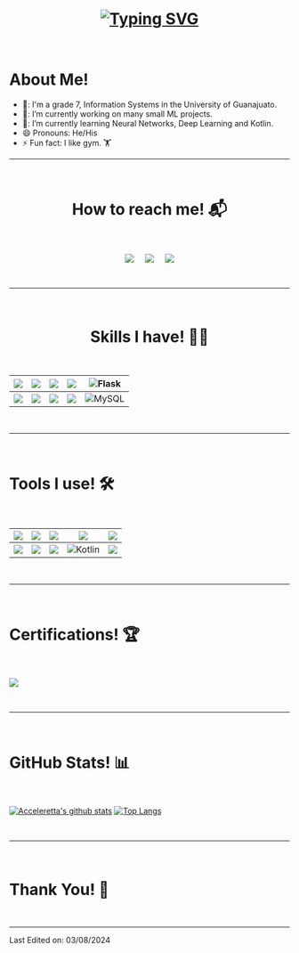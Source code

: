 <h1 align = "center">
<a href="https://git.io/typing-svg"><img src="https://readme-typing-svg.demolab.com?font=Fira+Code&size=75&duration=1400&pause=500&color=5f91c9&background=0d1116&center=true&multiline=true&width=1920&height=384&lines=Hello+there+!;+I'm+Gustavo+;Welcome+to+my+GitHub+profile+:D" alt="Typing SVG" /></a>
</h1>


<Br>
<h1>About Me! </h1>

- 🏫: I'm a grade 7, Information Systems in the University of Guanajuato.
- 🔭: I’m currently working on many small ML projects.
- 🌱: I’m currently learning Neural Networks, Deep Learning and Kotlin. 
- 😄  Pronouns: He/His
- ⚡  Fun fact: I like gym. 🏋️
  
<hr>
<Br>
<h1 align="center">How to reach me! 📬</h1>
<Br>
<p align="center">
<a href="www.linkedin.com/in/gustavo-león-landeros" target="blank"><img align="center" src="https://img.shields.io/badge/Gustavo León-0077B5?style=for-the-badge&logo=linkedin&logoColor=white" /></a> &nbsp;&nbsp;&nbsp;  <a href="mailto:gleonlanderos@gmail.com" target="blank"><img align="center" src="https://img.shields.io/badge/gleonlanderos@gmail-D14836?style=for-the-badge&logo=gmail&logoColor=white" /></a>    &nbsp;&nbsp;&nbsp;       <a href="https://www.github.com/Acceleretta" target="blank"><img align="center" src="https://img.shields.io/badge/Acceleretta-100000?style=for-the-badge&logo=github&logoColor=white" /></a>
</p>
  
<Br>
<hr>
<Br>
<h1 align="center">Skills I have! 🤸‍♂</h1>
<Br>
  
|![](https://img.shields.io/badge/Machine%20Learning-brightgreen?style=for-the-badge)|![](https://img.shields.io/badge/ML-Supervized%20Learning-brightgreen?style=for-the-badge)|![](https://img.shields.io/badge/ML-Unsupervized%20Learning-brightgreen?style=for-the-badge)|![](https://img.shields.io/badge/Android%20Developing-red?style=for-the-badge)|![Flask](https://img.shields.io/badge/flask-%23000.svg?style=for-the-badge&logo=flask&logoColor=white)
|---|---|---|---|---|
|![](https://img.shields.io/badge/Data%20Science-blue?style=for-the-badge)|![](https://img.shields.io/badge/DS-Data%20Cleaning-blue?style=for-the-badge)|![](https://img.shields.io/badge/DS-Data%20Analysis-blue?style=for-the-badge)|![](https://img.shields.io/badge/DS-Data%20Visualization-blue?style=for-the-badge)|![MySQL](https://img.shields.io/badge/mysql-4479A1.svg?style=for-the-badge&logo=mysql&logoColor=white)

  
<Br>
<hr>
<Br>
<h1>Tools I use! 🛠️</h1>
<Br>
 
|![](https://img.shields.io/badge/Python-FFD43B?style=for-the-badge&logo=python&logoColor=darkgreen)|![](https://img.shields.io/badge/TensorFlow-FF6F00?style=for-the-badge&logo=TensorFlow&logoColor=white)|![](https://img.shields.io/badge/scikit_learn-F7931E?style=for-the-badge&logo=scikit-learn&logoColor=white)|![](https://img.shields.io/badge/Keras-D00000?style=for-the-badge&logo=Keras&logoColor=white)|![](https://img.shields.io/badge/Jupyter-F37626.svg?&style=for-the-badge&logo=Jupyter&logoColor=white)|
|---|---|---|---|---|
|![](https://img.shields.io/badge/conda-342B029.svg?&style=for-the-badge&logo=anaconda&logoColor=white)|![](https://img.shields.io/badge/Pandas-2C2D72?style=for-the-badge&logo=pandas&logoColor=white)|![](https://img.shields.io/badge/Numpy-777BB4?style=for-the-badge&logo=numpy&logoColor=white)|![Kotlin](https://img.shields.io/badge/kotlin-%237F52FF.svg?style=for-the-badge&logo=kotlin&logoColor=white)|![](https://img.shields.io/badge/And%20More!-yellow?style=for-the-badge)|
  

<Br>
<hr>
<Br>
<h1>Certifications! 🏆</h1>
<Br>
  
[![](https://img.shields.io/badge/Gestión%20de%20Proyectos%20desde%20un%20Enfoque%20Ágil-red?style=for-the-badge)](https://github.com/user-attachments/assets/49382919-0571-40aa-94c8-06534815b7fb)

 

<Br>
<hr>
<Br>
<h1>GitHub Stats! 📊</h1>
<Br>
  
[![Acceleretta's github stats](https://github-readme-stats.vercel.app/api?username=Acceleretta&show_icons=true&theme=merko)](https://github.com/Acceleretta/github-readme-stats) [![Top Langs](https://github-readme-stats.vercel.app/api/top-langs/?username=Aryagm&layout=compact&theme=merko)](https://github.com/Acceleretta/github-readme-stats)

 
  
  
<Br>
<hr>
<Br>
<h1>Thank You! 🤵 </h1>
<Br>

------
  
Last Edited on: 03/08/2024
